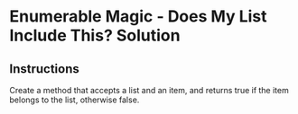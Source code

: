 # Enumerable Magic - Does My List Include This? Solution

## Instructions

Create a method that accepts a list and an item, and returns true if the item belongs to the list, otherwise false.

